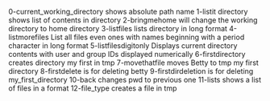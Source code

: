 0-current_working_directory shows absolute path name
1-listit directory shows list of contents in directory
2-bringmehome will change the working directory to home directory
3-listfiles lists directory in long format
4-listmorefiles List all files even ones with names beginning with a period character in long format
5-listfilesdigitonly Displays current directory contents with user and group IDs displayed numerically
6-firstdirectory creates directory my first in tmp
7-movethatfile moves Betty to tmp my first directory
8-firstdelete is for deleting betty
9-firstdirdeletion is for deleting my_first_directory
10-back changes pwd to previous one
11-lists shows a list of files in a format 
 12-file_type creates a file in tmp
